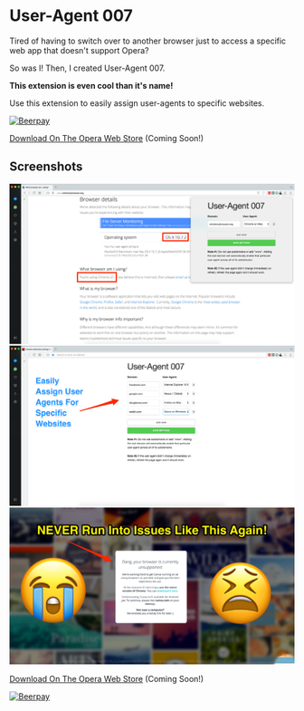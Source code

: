 # User-Agent 007

Tired of having to switch over to another browser just to access a specific web app that doesn't support Opera?

So was I! Then, I created User-Agent 007.

**This extension is even cool than it's name!**

Use this extension to easily assign user-agents to specific websites.

[![Beerpay](https://beerpay.io/DougBeney/User-Agent-007-Opera-Extension/badge.svg)](https://beerpay.io/DougBeney/User-Agent-007-Opera-Extension)

[Download On The Opera Web Store](#) (Coming Soon!)

## Screenshots

![Screenshot 1](screenshots/screen_1.png)
![Screenshot 2](screenshots/screen_2.png)
![Screenshot 3](screenshots/screen_3.png)

[Download On The Opera Web Store](#) (Coming Soon!)

[![Beerpay](https://beerpay.io/DougBeney/User-Agent-007-Opera-Extension/badge.svg)](https://beerpay.io/DougBeney/User-Agent-007-Opera-Extension)

